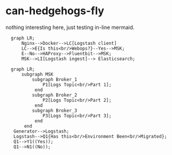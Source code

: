 # can-hedgehogs-fly

nothing interesting here, just testing in-line mermaid.


```mermaid
  graph LR;
      Nginx-->Docker-->LC[Logstash client]
      LC-->E{Is this<br/>Webops?}--Yes-->MSK;
      E--No-->HAProxy-->Fluentbit-->MSK;
      MSK-->LI[Logstash ingest]--> Elasticsearch;
```


```mermaid
  graph LR;
      subgraph MSK
          subgraph Broker_1
              P1[Logs Topic<br/>Part 1];
           end
          subgraph Broker_2
              P2[Logs Topic<br/>Part 2];
           end
          subgraph Broker_3
              P3[Logs Topic<br/>Part 3];
           end
       end
   Generator-->Logstash;
   Logstash-->Q1{Has this<br/>Environment Been<br/>Migrated};
   Q1-->Y1((Yes));
   Q1-->N1((No));
```
